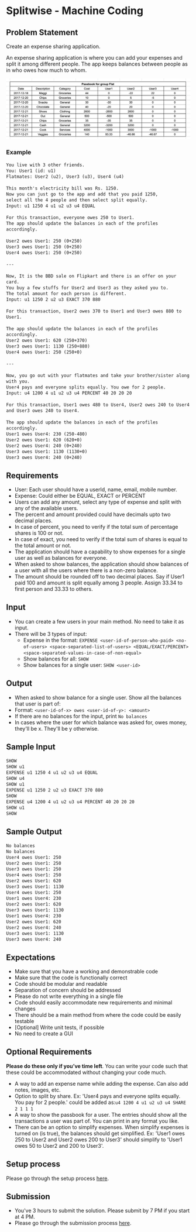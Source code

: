 # Splitwise - Machine Coding

## Problem Statement
Create an expense sharing application.

An expense sharing application is where you can add your expenses and split it among different people.
The app keeps balances between people as in who owes how much to whom.

![Expenses](./expenses.png)

### Example

```
You live with 3 other friends.
You: User1 (id: u1)
Flatmates: User2 (u2), User3 (u3), User4 (u4) 

This month's electricity bill was Rs. 1250.
Now you can just go to the app and add that you paid 1250,
select all the 4 people and then select split equally.
Input: u1 1250 4 u1 u2 u3 u4 EQUAL

For this transaction, everyone owes 250 to User1.
The app should update the balances in each of the profiles accordingly. 

User2 owes User1: 250 (0+250)
User3 owes User1: 250 (0+250)
User4 owes User1: 250 (0+250)

---

Now, It is the BBD sale on Flipkart and there is an offer on your card.
You buy a few stuffs for User2 and User3 as they asked you to.
The total amount for each person is different.
Input: u1 1250 2 u2 u3 EXACT 370 880

For this transaction, User2 owes 370 to User1 and User3 owes 880 to User1.

The app should update the balances in each of the profiles accordingly.
User2 owes User1: 620 (250+370)
User3 owes User1: 1130 (250+880)
User4 owes User1: 250 (250+0)

---

Now, you go out with your flatmates and take your brother/sister along with you.
User4 pays and everyone splits equally. You owe for 2 people.
Input: u4 1200 4 u1 u2 u3 u4 PERCENT 40 20 20 20 

For this transaction, User1 owes 480 to User4, User2 owes 240 to User4 and User3 owes 240 to User4.

The app should update the balances in each of the profiles accordingly.
User1 owes User4: 230 (250-480)
User2 owes User1: 620 (620+0)
User2 owes User4: 240 (0+240)
User3 owes User1: 1130 (1130+0)
User3 owes User4: 240 (0+240)
```


## Requirements
- User: Each user should have a userId, name, email, mobile number.
- Expense: Could either be EQUAL, EXACT or PERCENT
- Users can add any amount, select any type of expense and split with any of the available users.
- The percent and amount provided could have decimals upto two decimal places.
- In case of percent, you need to verify if the total sum of percentage shares is 100 or not.
- In case of exact, you need to verify if the total sum of shares is equal to the total amount or not.
- The application should have a capability to show expenses for a single user as well as balances for everyone.
- When asked to show balances, the application should show balances of a user with all the users where there is a non-zero balance.
- The amount should be rounded off to two decimal places. Say if User1 paid 100 and amount is split equally among 3 people. Assign 33.34 to first person and 33.33 to others.

## Input

- You can create a few users in your main method. No need to take it as input.
- There will be 3 types of input:
    - Expense in the format: ```EXPENSE <user-id-of-person-who-paid> <no-of-users> <space-separated-list-of-users> <EQUAL/EXACT/PERCENT> <space-separated-values-in-case-of-non-equal>``` 
    - Show balances for all: ```SHOW```
    - Show balances for a single user: ```SHOW <user-id>```
    
## Output

- When asked to show balance for a single user. Show all the balances that user is part of:
- Format: ```<user-id-of-x> owes <user-id-of-y>: <amount>```
- If there are no balances for the input, print ```No balances```
- In cases where the user for which balance was asked for, owes money, they'll be x. They'll be y otherwise.

## Sample Input
```
SHOW
SHOW u1
EXPENSE u1 1250 4 u1 u2 u3 u4 EQUAL
SHOW u4
SHOW u1
EXPENSE u1 1250 2 u2 u3 EXACT 370 880
SHOW
EXPENSE u4 1200 4 u1 u2 u3 u4 PERCENT 40 20 20 20
SHOW u1
SHOW
```

## Sample Output
```
No balances
No balances
User4 owes User1: 250
User2 owes User1: 250
User3 owes User1: 250
User4 owes User1: 250
User2 owes User1: 620
User3 owes User1: 1130
User4 owes User1: 250
User1 owes User4: 230
User2 owes User1: 620
User3 owes User1: 1130
User1 owes User4: 230
User2 owes User1: 620
User2 owes User4: 240
User3 owes User1: 1130
User3 owes User4: 240
```

## Expectations
- Make sure that you have a working and demonstrable code
- Make sure that the code is functionally correct
- Code should be modular and readable
- Separation of concern should be addressed
- Please do not write everything in a single file
- Code should easily accommodate new requirements and minimal changes
- There should be a main method from where the code could be easily testable
- [Optional] Write unit tests, if possible
- No need to create a GUI

## Optional Requirements
**Please do these only if you’ve time left**. You can write your code such that these could be accommodated without changing your code much.
- A way to add an expense name while adding the expense. Can also add notes, images, etc.
- Option to split by share.
Ex: 'User4 pays and everyone splits equally. You pay for 2 people.' could be added as:```u4 1200 4 u1 u2 u3 u4 SHARE 2 1 1 1```
- A way to show the passbook for a user. The entries should show all the transactions a user was part of. You can print in any format you like.
- There can be an option to simplify expenses. When simplify expenses is turned on (is true), the balances should get simplified.
Ex: 'User1 owes 250 to User2 and User2 owes 200 to User3' should simplify to 'User1 owes 50 to User2 and 200 to User3'.  

## Setup process
Please go through the setup process <a href="https://workattech.github.io/mock-machine-coding-2/#setup" target="_blank">here</a>.

## Submission
- You've 3 hours to submit the solution. Please submit by 7 PM if you start at 4 PM.
- Please go through the submission process <a href="https://workattech.github.io/mock-machine-coding-2/#submission" target="_blank">here</a>.